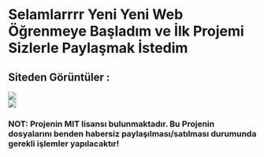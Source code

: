 <h1>Selamlarrrr Yeni Yeni Web Öğrenmeye Başladım ve İlk Projemi Sizlerle Paylaşmak İstedim</h1>

<h2> Siteden Görüntüler : </h2>

<img src="https://i.hizliresim.com/mgumv83.jpg" ></img>
<br>
<img src="https://i.hizliresim.com/ca66z8c.jpg"> </img>


### NOT: Projenin MIT lisansı bulunmaktadır. Bu Projenin dosyalarını benden habersiz paylaşılması/satılması durumunda gerekli işlemler yapılacaktır!
